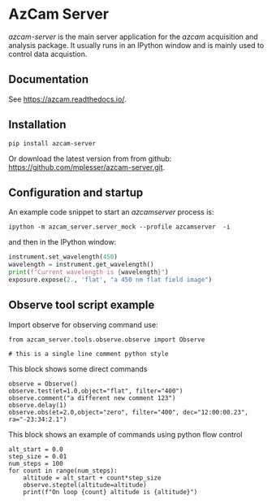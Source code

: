 # AzCam Server

*azcam-server* is the main server application for the *azcam* acquisition and analysis package. It usually runs in an IPython window and is mainly used to control data acquistion. 

## Documentation

See https://azcam.readthedocs.io/.

## Installation

`pip install azcam-server`

Or download the latest version from from github: https://github.com/mplesser/azcam-server.git.

## Configuration and startup 

An example code snippet to start an *azcamserver* process is:

```
ipython -m azcam_server.server_mock --profile azcamserver  -i
```

and then in the IPython window:

```python
instrument.set_wavelength(450)
wavelength = instrument.get_wavelength()
print(f"Current wavelength is {wavelength}")
exposure.expose(2., 'flat', "a 450 nm flat field image")
```

## Observe tool script example

Import observe for observing command use:
```
from azcam_server.tools.observe.observe import Observe
```

```
# this is a single line comment python style
```

This block shows some direct commands
```
observe = Observe()
observe.test(et=1.0,object="flat", filter="400")
observe.comment("a different new comment 123")
observe.delay(1)
observe.obs(et=2.0,object="zero", filter="400", dec="12:00:00.23", ra="-23:34:2.1")
```

This block shows an example of commands using python flow control
```
alt_start = 0.0
step_size = 0.01
num_steps = 100
for count in range(num_steps):
    altitude = alt_start + count*step_size
    observe.steptel(altitude=altitude)
    print(f"On loop {count} altitude is {altitude}")
```